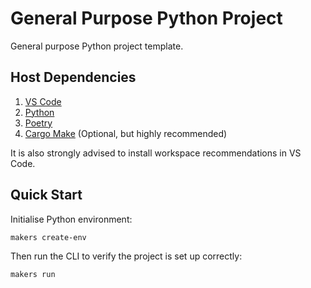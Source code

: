 General Purpose Python Project
==============================

General purpose Python project template.

Host Dependencies
-----------------

1. [VS Code](https://code.visualstudio.com)
2. [Python](https://www.python.org)
3. [Poetry](https://python-poetry.org)
4. [Cargo Make](https://sagiegurari.github.io/cargo-make/) (Optional, but highly recommended)

It is also strongly advised to install workspace recommendations in VS Code.

Quick Start
-----------

Initialise Python environment:

```shell
makers create-env
```

Then run the CLI to verify the project is set up correctly:

```shell
makers run
```
